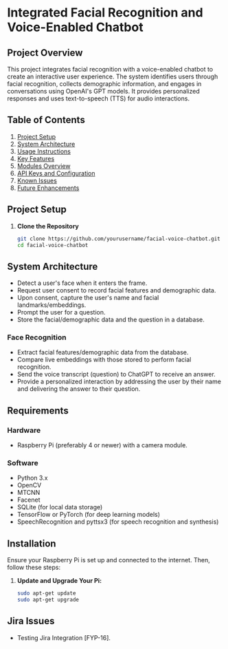 # Integrated Facial Recognition and Voice-Enabled Chatbot

## Project Overview

This project integrates facial recognition with a voice-enabled chatbot to create an interactive user experience. The system identifies users through facial recognition, collects demographic information, and engages in conversations using OpenAI's GPT models. It provides personalized responses and uses text-to-speech (TTS) for audio interactions.

## Table of Contents

1. [Project Setup](#project-setup)
2. [System Architecture](#system-architecture)
3. [Usage Instructions](#usage-instructions)
4. [Key Features](#key-features)
5. [Modules Overview](#modules-overview)
6. [API Keys and Configuration](#api-keys-and-configuration)
7. [Known Issues](#known-issues)
8. [Future Enhancements](#future-enhancements)

## Project Setup

1. **Clone the Repository**
   ```sh
   git clone https://github.com/yourusername/facial-voice-chatbot.git
   cd facial-voice-chatbot

## System Architecture

- Detect a user's face when it enters the frame.
- Request user consent to record facial features and demographic data.
- Upon consent, capture the user's name and facial landmarks/embeddings.
- Prompt the user for a question.
- Store the facial/demographic data and the question in a database.

### Face Recognition

- Extract facial features/demographic data from the database.
- Compare live embeddings with those stored to perform facial recognition.
- Send the voice transcript (question) to ChatGPT to receive an answer.
- Provide a personalized interaction by addressing the user by their name and delivering the answer to their question.

## Requirements

### Hardware

- Raspberry Pi (preferably 4 or newer) with a camera module.

### Software

- Python 3.x
- OpenCV
- MTCNN
- Facenet
- SQLite (for local data storage)
- TensorFlow or PyTorch (for deep learning models)
- SpeechRecognition and pyttsx3 (for speech recognition and synthesis)

## Installation

Ensure your Raspberry Pi is set up and connected to the internet. Then, follow these steps:

1. **Update and Upgrade Your Pi:**

   ```bash
   sudo apt-get update
   sudo apt-get upgrade


## Jira Issues
- Testing Jira Integration [FYP-16].

